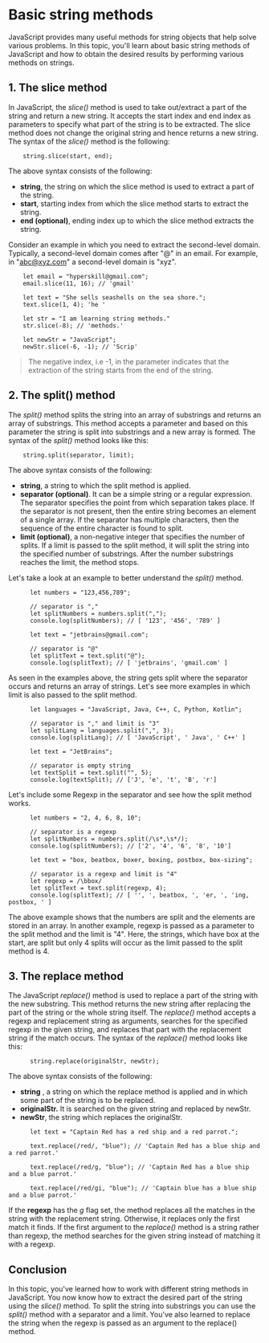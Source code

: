 # Basic string methods
JavaScript provides many useful methods for string objects that help solve various
problems. In this topic, you'll learn about basic string methods of JavaScript and how
to obtain the desired results by performing various methods on strings.

## 1. The slice method
In JavaScript, the *slice()* method is used to take out/extract a part of the string
and return a new string. It accepts the start index and end index as parameters to
specify what part of the string is to be extracted. The slice method does not change
the original string and hence returns a new string. The syntax of the *slice()* method
is the following:
```
    string.slice(start, end);
```
The above syntax consists of the following:
* **string**, the string on which the slice method is used to extract a part of the
  string.
* **start**, starting index from which the slice method starts to extract the string.
* **end (optional)**, ending index up to which the slice method extracts the string.

Consider an example in which you need to extract the second-level domain. Typically,
a second-level domain comes after "@" in an email. For example, in "abc@xyz.com" a
second-level domain is "xyz".
```
    let email = "hyperskill@gmail.com";
    email.slice(11, 16); // 'gmail'

    let text = "She sells seashells on the sea shore.";
    text.slice(1, 4); 'he '

    let str = "I am learning string methods."
    str.slice(-8); // 'methods.'

    let newStr = "JavaScript";
    newStr.slice(-6, -1); // 'Scrip'
```
> The negative index, i.e -1, in the parameter indicates that the extraction of the
> string starts from the end of the string.

## 2. The split() method
The *split()* method splits the string into an array of substrings and returns an
array of substrings. This method accepts a parameter and based on this parameter the
string is split into substrings and a new array is formed. The syntax of the *split()*
method looks like this:
```
    string.split(separator, limit);
```
The above syntax consists of the following:
* **string**, a string to which the split method is applied.
* **separator (optional)**. It can be a simple string or a regular expression. The
  separator specifies the point from which separation takes place. If the separator 
  is not present, then the entire string becomes an element of a single array. If
  the separator has multiple characters, then the sequence of the entire character
  is found to split.
* **limit (optional)**, a non-negative integer that specifies the number of splits.
  If a limit is passed to the split method, it will split the string into the
  specified number of substrings. After the number substrings reaches the limit,
  the method stops.

Let's take a look at an example to better understand the *split()* method.
```
      let numbers = "123,456,789";

      // separator is ","
      let splitNumbers = numbers.split(",");  
      console.log(splitNumbers); // [ '123', '456', '789' ]

      let text = "jetbrains@gmail.com";

      // separator is "@"
      let splitText = text.split("@"); 
      console.log(splitText); // [ 'jetbrains', 'gmail.com' ]
```
As seen in the examples above, the string gets split where the separator occurs and
returns an array of strings. Let's see more examples in which limit is also passed
to the split method.
```
      let languages = "JavaScript, Java, C++, C, Python, Kotlin";

      // separator is "," and limit is "3"
      let splitLang = languages.split(",", 3); 
      console.log(splitLang); // [ 'JavaScript', ' Java', ' C++' ]

      let text = "JetBrains";

      // separator is empty string
      let textSplit = text.split("", 5); 
      console.log(textSplit); // ['J', 'e', 't', 'B', 'r']
```
Let's include some Regexp in the separator and see how the split method works.
```
      let numbers = "2, 4, 6, 8, 10";

      // separator is a regexp 
      let splitNumbers = numbers.split(/\s*,\s*/);
      console.log(splitNumbers); // ['2', '4', '6', '8', '10']

      let text = "box, beatbox, boxer, boxing, postbox, box-sizing";

      // separator is a regexp and limit is "4"
      let regexp = /\bbox/
      let splitText = text.split(regexp, 4);
      console.log(splitText); // [ '', ', beatbox, ', 'er, ', 'ing, postbox, ' ]
```
The above example shows that the numbers are split and the elements are stored in an
array. In another example, regexp is passed as a parameter to the split method and
the limit is "4". Here, the strings, which have box at the start, are split but only
4 splits will occur as the limit passed to the split method is 4.

## 3. The replace method
The JavaScript *replace()* method is used to replace a part of the string with the
new substring. This method returns the new string after replacing the part of the
string or the whole string itself. The *replace()* method accepts a regexp and
replacement string as arguments, searches for the specified regexp in the given
string, and replaces that part with the replacement string if the match occurs.
The syntax of the *replace()* method looks like this:
```
      string.replace(originalStr, newStr);
```
The above syntax consists of the following:
* **string** , a string on which the replace method is applied and in which some
  part of the string is to be replaced.
* **originalStr.** It is searched on the given string and replaced by newStr.
* **newStr**, the string which replaces the originalStr.
```
      let text = "Captain Red has a red ship and a red parrot.";

      text.replace(/red/, "blue"); // 'Captain Red has a blue ship and a red parrot.'

      text.replace(/red/g, "blue"); // 'Captain Red has a blue ship and a blue parrot.'

      text.replace(/red/gi, "blue"); // 'Captain blue has a blue ship and a blue parrot.'
```
If the **regexp** has the *g* flag set, the method replaces all the matches in the 
string with the replacement string. Otherwise, it replaces only the first match it
finds. If the first argument to the *replace()* method is a string rather than
regexp, the method searches for the given string instead of matching it with a regexp.

## Conclusion
In this topic, you've learned how to work with different string methods in JavaScript.
You now know how to extract the desired part of the string using the *slice()* method.
To split the string into substrings you can use the *split()* method with a separator
and a limit. You've also learned to replace the string when the regexp is passed as an
argument to the replace() method.
